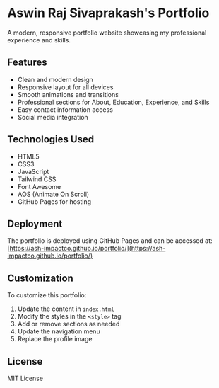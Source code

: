 # Aswin Raj Sivaprakash's Portfolio

A modern, responsive portfolio website showcasing my professional experience and skills.

## Features

- Clean and modern design
- Responsive layout for all devices
- Smooth animations and transitions
- Professional sections for About, Education, Experience, and Skills
- Easy contact information access
- Social media integration

## Technologies Used

- HTML5
- CSS3
- JavaScript
- Tailwind CSS
- Font Awesome
- AOS (Animate On Scroll)
- GitHub Pages for hosting

## Deployment

The portfolio is deployed using GitHub Pages and can be accessed at: [https://ash-impactco.github.io/portfolio/](https://ash-impactco.github.io/portfolio/)

## Customization

To customize this portfolio:

1. Update the content in `index.html`
2. Modify the styles in the `<style>` tag
3. Add or remove sections as needed
4. Update the navigation menu
5. Replace the profile image

## License

MIT License
